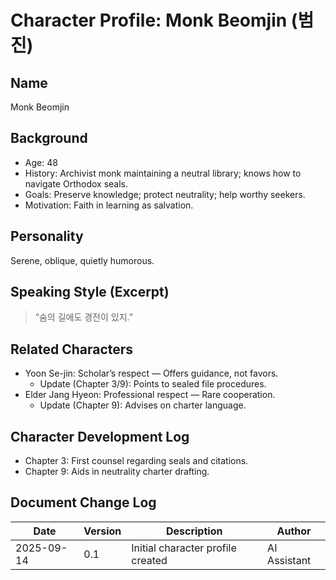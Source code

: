 # Character Profile: Monk Beomjin (범진)

## Name
Monk Beomjin

## Background
- Age: 48
- History: Archivist monk maintaining a neutral library; knows how to navigate Orthodox seals.
- Goals: Preserve knowledge; protect neutrality; help worthy seekers.
- Motivation: Faith in learning as salvation.

## Personality
Serene, oblique, quietly humorous.

## Speaking Style (Excerpt)
> “숨의 길에도 경전이 있지.”

## Related Characters
- Yoon Se-jin: Scholar’s respect — Offers guidance, not favors.
  - Update (Chapter 3/9): Points to sealed file procedures.
- Elder Jang Hyeon: Professional respect — Rare cooperation.
  - Update (Chapter 9): Advises on charter language.

## Character Development Log
- Chapter 3: First counsel regarding seals and citations.
- Chapter 9: Aids in neutrality charter drafting.

## Document Change Log
| Date       | Version | Description                         | Author       |
|------------|---------|-------------------------------------|--------------|
| 2025-09-14 | 0.1     | Initial character profile created   | AI Assistant |